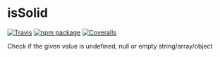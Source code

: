 # isSolid

[![Travis][build-badge]][build]
[![npm package][npm-badge]][npm]
[![Coveralls][coveralls-badge]][coveralls]

Check if the given value is undefined, null or empty string/array/object

[build-badge]: https://img.shields.io/travis/user/repo/master.png?style=flat-square
[build]: https://travis-ci.org/user/repo

[npm-badge]: https://img.shields.io/npm/v/npm-package.png?style=flat-square
[npm]: https://www.npmjs.org/package/is-solid

[coveralls-badge]: https://img.shields.io/coveralls/user/repo/master.png?style=flat-square
[coveralls]: https://coveralls.io/github/user/repo
